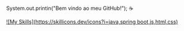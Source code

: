 System.out.printin("Bem vindo ao meu GitHub!"); ☕

[![My Skills](https://skillicons.dev/icons?i=java,spring boot,js,html,css)](https://skillicons.dev)

